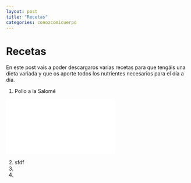```yaml
---
layout: post
title: "Recetas"
categories: conozcomicuerpo
---
```


# Recetas

En este post vais a poder descargaros varias recetas para que tengáis una dieta variada y que os aporte todos los nutrientes necesarios para el día a día.

1. Pollo a la Salomé

![Pollo a la Salomé](../blob/master/pdfs/Pollo%20a%20la%20Salom%C3%A9.pdf)

2. sfdf
3. 
4.
